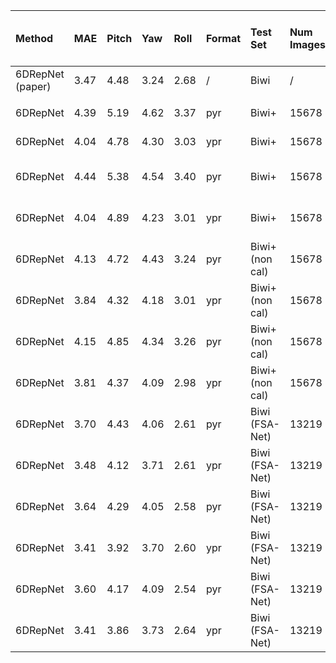 |  Method | MAE | Pitch | Yaw | Roll | Format | Test Set | Num Images | Training Set | Crop | Unsup. Training on Test Set | Calibrated Biwi |
| :--- | :--- | :--- | :--- | :--- | :--- | :--- | :--- | :--- | :--- | :--- | :--- |
|  6DRepNet (paper) |  3.47 |  4.48 |  3.24 |  2.68 | / | Biwi | / | / | / | / | / |
|    |   |   |   |   |   |   |   |   |   |   |   |
|  6DRepNet |  4.39 |  5.19 |  4.62 |  3.37 | pyr | Biwi+ |  15678 | 300W-LP | Biwi+ (DLIB+manual) | ✖ | ✔ |
|  6DRepNet |  4.04 |  4.78 |  4.30 |  3.03 | ypr | Biwi+ |  15678 | 300W-LP | Biwi+ (DLIB+manual) | ✖ | ✔ |
|  6DRepNet |  4.44 |  5.38 |  4.54 |  3.40 | pyr | Biwi+ |  15678 | 300W-LP | Biwi+ -> MTCNN, FSA-Net | ✖ | ✔ |
|  6DRepNet |  4.04 |  4.89 |  4.23 |  3.01 | ypr | Biwi+ |  15678 | 300W-LP | Biwi+ -> MTCNN, FSA-Net | ✖ | ✔ |
|  6DRepNet |  4.13 |  4.72 |  4.43 |  3.24 | pyr | Biwi+ (non cal) |  15678 | 300W-LP | Biwi+ (DLIB+manual) | ✖ | ✖ |
|  6DRepNet |  3.84 |  4.32 |  4.18 |  3.01 | ypr | Biwi+ (non cal) |  15678 | 300W-LP | Biwi+ (DLIB+manual) | ✖ | ✖ |
|  6DRepNet |  4.15 |  4.85 |  4.34 |  3.26 | pyr | Biwi+ (non cal) |  15678 | 300W-LP | Biwi+ -> MTCNN, FSA-Net | ✖ | ✖ |
|  6DRepNet |  3.81 |  4.37 |  4.09 |  2.98 | ypr | Biwi+ (non cal) |  15678 | 300W-LP | Biwi+ -> MTCNN, FSA-Net | ✖ | ✖ |
|  6DRepNet |  3.70 |  4.43 |  4.06 |  2.61 | pyr | Biwi (FSA-Net) |  13219 | 300W-LP | MTCNN, cleaned, FSA-Net | ✖ | ✖ |
|  6DRepNet |  3.48 |  4.12 |  3.71 |  2.61 | ypr | Biwi (FSA-Net) |  13219 | 300W-LP | MTCNN, cleaned, FSA-Net | ✖ | ✖ |
|  6DRepNet |  3.64 |  4.29 |  4.05 |  2.58 | pyr | Biwi (FSA-Net) |  13219 | 300W-LP | Biwi+ -> MTCNN, FSA-Net | ✖ | ✖ |
|  6DRepNet |  3.41 |  3.92 |  3.70 |  2.60 | ypr | Biwi (FSA-Net) |  13219 | 300W-LP | Biwi+ -> MTCNN, FSA-Net | ✖ | ✖ |
|  6DRepNet |  3.60 |  4.17 |  4.09 |  2.54 | pyr | Biwi (FSA-Net) |  13219 | 300W-LP | Biwi+ (DLIB+manual) | ✖ | ✖ |
|  6DRepNet |  3.41 |  3.86 |  3.73 |  2.64 | ypr | Biwi (FSA-Net) |  13219 | 300W-LP | Biwi+ (DLIB+manual) | ✖ | ✖ |
